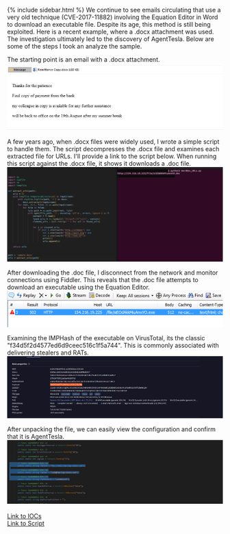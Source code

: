 {% include sidebar.html %}
We continue to see emails circulating that use a very old technique (CVE-2017-11882) involving the Equation Editor in Word to download an executable file. Despite its age, this method is still being exploited. Here is a recent example, where a .docx attachment was used. The investigation ultimately led to the discovery of AgentTesla. Below are some of the steps I took an analyze the sample.


The starting point is an email with a .docx attachment.
<br>
<a href="Screenshots/AT_811_1.png"> 
<img src="Screenshots/AT_811_1.png">
</a>
<br>

A few years ago, when .docx files were widely used, I wrote a simple script to handle them. The script decompresses the .docx file and examines each extracted file for URLs. I'll provide a link to the script below. When running this script against the .docx file, it shows it downloads a .doc file.
<br>
<a href="Screenshots/AT_811_2.png"> 
<img src="Screenshots/AT_811_2.png">
</a>
<br>

After downloading the .doc file, I disconnect from the network and monitor connections using Fiddler. This reveals that the .doc file attempts to download an executable using the Equation Editor.
<br>
<a href="Screenshots/AT_811_3.png"> 
<img src="Screenshots/AT_811_3.png">
</a>
<br>

Examining the IMPHash of the executable on VirusTotal, its the classic "f34d5f2d4577ed6d9ceec516c1f5a744". This is commonly associated with delivering stealers and RATs.
<br>
<a href="Screenshots/AT_811_4.png"> 
<img src="Screenshots/AT_811_4.png">
</a>
<br>

After unpacking the file, we can easily view the configuration and confirm that it is AgentTesla.
<br>
<a href="Screenshots/AT_811_5.png"> 
<img src="Screenshots/AT_811_5.png">
</a>
<br>
<br>
<a href="https://github.com/mcsx03/mcsx03.github.io/blob/main/IOCs/2024_08_13_AgentTesla">Link to IOCs</a>
<br>
<a href="https://github.com/mcsx03/mcsx03.github.io/blob/main/Scripts/WordDoc_URLs.py">Link to Script</a>